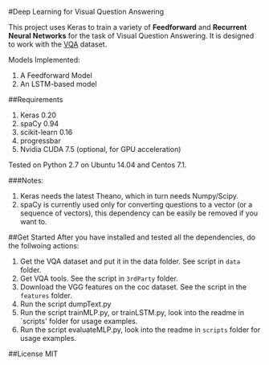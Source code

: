 #Deep Learning for Visual Question Answering

This project uses Keras to train a variety of **Feedforward** and **Recurrent Neural Networks** for the task of Visual Question Answering. It is designed to work with the [VQA](http://visualqa.org) dataset. 

Models Implemented:

1. A Feedforward Model
2. An LSTM-based model

##Requirements
1. Keras 0.20
2. spaCy 0.94
3. scikit-learn 0.16
4. progressbar
5. Nvidia CUDA 7.5 (optional, for GPU acceleration)

Tested on Python 2.7 on Ubuntu 14.04 and Centos 7.1.

###Notes:
1. Keras needs the latest Theano, which in turn needs Numpy/Scipy. 
2. spaCy is currently used only for converting questions to a vector (or a sequence of vectors), this dependency can be easily be removed if you want to.

##Get Started
After you have installed and tested all the dependencies, do the follwoing actions:
1. Get the VQA dataset and put it in the data folder. See script in `data` folder.
2. Get VQA tools. See the script in `3rdParty` folder.
3. Download the VGG features on the coc dataset. See the script in the `features` folder.
4. Run the script dumpText.py
5. Run the script trainMLP.py, or trainLSTM.py, look into the readme in `scripts' folder for usage examples. 
6. Run the script evaluateMLP.py, look into the readme in `scripts` folder for usage examples. 

##License
MIT

